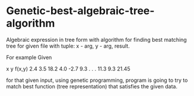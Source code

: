 # Genetic-best-algebraic-tree-algorithm
Algebraic expression in tree form with algorithm for finding best matching tree for given file with tuple: x - arg, y - arg, result.

For example
Given

 x      y     f(x,y)
2.4    3.5     18.2
4.0   -2.7      9.3
.
.
.
11.3   9.3     21.45

for that given input, using genetic programming, program is going to try to match best function (tree representation) that satisfies the given data.
 
